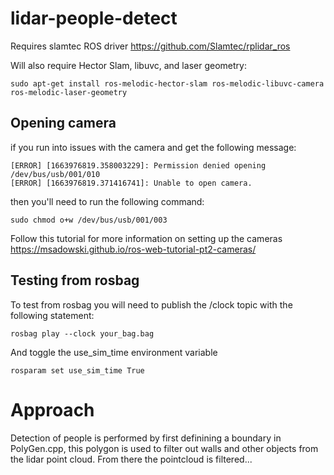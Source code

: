 # lidar-people-detect

Requires slamtec ROS driver https://github.com/Slamtec/rplidar_ros


Will also require Hector Slam, libuvc, and laser geometry:

```sudo apt-get install ros-melodic-hector-slam ros-melodic-libuvc-camera ros-melodic-laser-geometry```


## Opening camera

if you run into issues with the camera and get the following message: 
```
[ERROR] [1663976819.358003229]: Permission denied opening /dev/bus/usb/001/010
[ERROR] [1663976819.371416741]: Unable to open camera.
```
then you'll need to run the following command:
```
sudo chmod o+w /dev/bus/usb/001/003
```

Follow this tutorial for more information on setting up the cameras https://msadowski.github.io/ros-web-tutorial-pt2-cameras/

## Testing from rosbag
To test from rosbag you will need to publish the /clock topic with the following statement: 
```
rosbag play --clock your_bag.bag
```
And toggle the use_sim_time environment variable 
```
rosparam set use_sim_time True
```

# Approach

Detection of people is performed by first definining a boundary in PolyGen.cpp, this polygon is used to filter out walls and other objects from the lidar point cloud. From there the pointcloud is filtered...